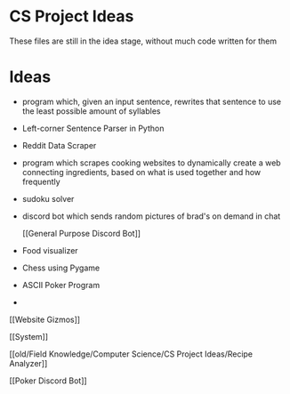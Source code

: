 # CS Project Ideas

These files are still in the idea stage, without much code written for them


# Ideas
- program which, given an input sentence, rewrites that sentence to use the least possible amount of syllables
- Left-corner Sentence Parser in Python
- Reddit Data Scraper
- program which scrapes cooking websites to dynamically create a web connecting ingredients, based on what is used together and how frequently
- sudoku solver
- discord bot which sends random pictures of brad's on demand in chat

    [[General Purpose Discord Bot]]

- Food visualizer
- Chess using Pygame
- ASCII Poker Program
- 

[[Website Gizmos]]

[[System]]

[[old/Field Knowledge/Computer Science/CS Project Ideas/Recipe Analyzer]]

[[Poker Discord Bot]]